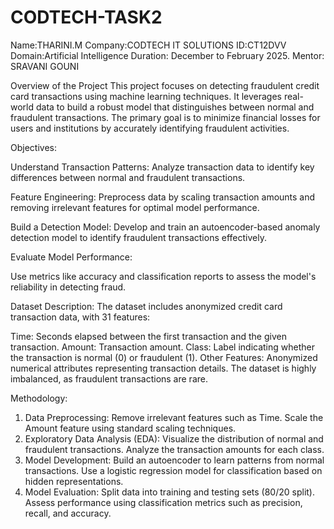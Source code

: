 # CODTECH-TASK2
Name:THARINI.M 
Company:CODTECH IT SOLUTIONS
ID:CT12DVV Domain:Artificial Intelligence 
Duration: December to February 2025.
Mentor: SRAVANI GOUNI

Overview of the Project
This project focuses on detecting fraudulent credit card transactions using machine learning techniques. It leverages real-world data to build a robust model that distinguishes between normal and fraudulent transactions. The primary goal is to minimize financial losses for users and institutions by accurately identifying fraudulent activities.

Objectives:

Understand Transaction Patterns:
Analyze transaction data to identify key differences between normal and fraudulent transactions.

Feature Engineering:
Preprocess data by scaling transaction amounts and removing irrelevant features for optimal model performance.

Build a Detection Model:
Develop and train an autoencoder-based anomaly detection model to identify fraudulent transactions effectively.


Evaluate Model Performance:

Use metrics like accuracy and classification reports to assess the model's reliability in detecting fraud.

Dataset Description:
The dataset includes anonymized credit card transaction data, with 31 features:

Time: Seconds elapsed between the first transaction and the given transaction.
Amount: Transaction amount.
Class: Label indicating whether the transaction is normal (0) or fraudulent (1).
Other Features: Anonymized numerical attributes representing transaction details.
The dataset is highly imbalanced, as fraudulent transactions are rare.

Methodology:
1. Data Preprocessing:
Remove irrelevant features such as Time.
Scale the Amount feature using standard scaling techniques.
2. Exploratory Data Analysis (EDA):
Visualize the distribution of normal and fraudulent transactions.
Analyze the transaction amounts for each class.
3. Model Development:
Build an autoencoder to learn patterns from normal transactions.
Use a logistic regression model for classification based on hidden representations.
4. Model Evaluation:
Split data into training and testing sets (80/20 split).
Assess performance using classification metrics such as precision, recall, and accuracy.
